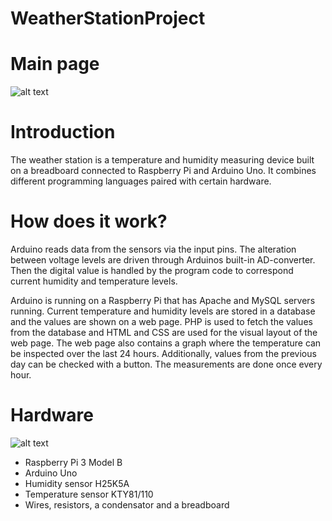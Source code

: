 # WeatherStationProject

# Main page
![alt text](https://user-images.githubusercontent.com/32328856/47870685-cc1c8980-de12-11e8-803e-77e3edbb8355.PNG)
# Introduction
The weather station is a temperature and humidity measuring device built on a breadboard connected to Raspberry Pi and Arduino Uno. It combines different programming languages paired with certain hardware.

# How does it work?
Arduino reads data from the sensors via the input pins. The alteration between voltage levels are driven through Arduinos built-in AD-converter. Then the digital value is handled by the program code to correspond current humidity and temperature levels.

Arduino is running on a Raspberry Pi that has Apache and MySQL servers running. Current temperature and humidity levels are stored in a database and the values are shown on a web page. PHP is used to fetch the values from the database and HTML and CSS are used for the visual layout of the web page. The web page also contains a graph where the temperature can be inspected over the last 24 hours. Additionally, values from the previous day can be checked with a button. The measurements are done once every hour. 

# Hardware
![alt text](https://user-images.githubusercontent.com/32328856/47870953-6977bd80-de13-11e8-8802-18c0b1539f33.png)
- Raspberry Pi 3 Model B
- Arduino Uno
- Humidity sensor H25K5A
- Temperature sensor KTY81/110
- Wires, resistors, a condensator and a breadboard




